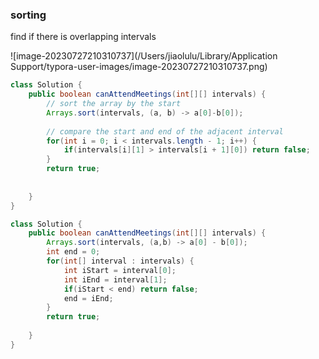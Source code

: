 ### sorting

find if there is overlapping intervals

![image-20230727210310737](/Users/jiaolulu/Library/Application Support/typora-user-images/image-20230727210310737.png)

```java
class Solution {
    public boolean canAttendMeetings(int[][] intervals) {
        // sort the array by the start
        Arrays.sort(intervals, (a, b) -> a[0]-b[0]);
        
        // compare the start and end of the adjacent interval
        for(int i = 0; i < intervals.length - 1; i++) {
            if(intervals[i][1] > intervals[i + 1][0]) return false;
        }
        return true;
        
        
    }
}
```

```java
class Solution {
    public boolean canAttendMeetings(int[][] intervals) {
        Arrays.sort(intervals, (a,b) -> a[0] - b[0]);
        int end = 0;
        for(int[] interval : intervals) {
            int iStart = interval[0];
            int iEnd = interval[1];
            if(iStart < end) return false;
            end = iEnd;
        }
        return true;
        
    }
}
```

